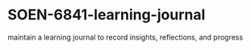 # SOEN-6841-learning-journal
maintain a learning journal to record insights, reflections, and progress
